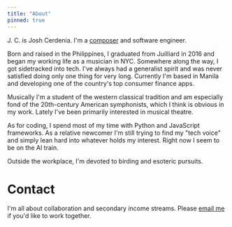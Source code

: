 ```yaml
---
title: "About"
pinned: true
---
```


J. C. is Josh Cerdenia. I'm a [composer](https://www.youtube.com/watch?v=xnmJFpS1x34) and software engineer.

Born and raised in the Philippines, I graduated from Juilliard in 2016 and began my working life as a musician in NYC. Somewhere along the way, I got sidetracked into tech. I've always had a generalist spirit and was never satisfied doing only one thing for very long. Currently I'm based in Manila and developing one of the country's top consumer finance apps.

Musically I'm a student of the western classical tradition and am especially fond of the 20th-century American symphonists, which I think is obvious in my work. Lately I've been primarily interested in musical theatre.

As for coding, I spend most of my time with Python and JavaScript frameworks. As a relative newcomer I'm still trying to find my "tech voice" and simply lean hard into whatever holds my interest. Right now I seem to be on the AI train.

Outside the workplace, I'm devoted to birding and esoteric pursuits.

# Contact

I'm all about collaboration and secondary income streams. Please [email me](mailto:joshua@cerdenia.com) if you'd like to work together.
